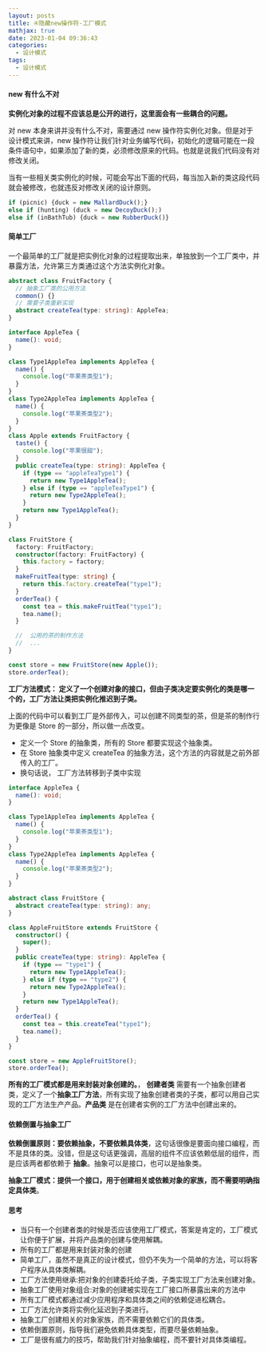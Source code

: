 ```yaml
---
layout: posts
title: ④隐藏new操作符-工厂模式
mathjax: true
date: 2023-01-04 09:36:43
categories:
  - 设计模式
tags:
  - 设计模式
---
```


#### new 有什么不对

**实例化对象的过程不应该总是公开的进行，这里面会有一些耦合的问题。**

对 new 本身来讲并没有什么不对，需要通过 new 操作符实例化对象。但是对于设计模式来讲，new 操作符让我们针对业务编写代码，初始化的逻辑可能在一段条件语句中，如果添加了新的类，必须修改原来的代码。也就是说我们代码没有对修改关闭。

当有一些相关类实例化的时候，可能会写出下面的代码，每当加入新的类这段代码就会被修改，也就违反对修改关闭的设计原则。

```ts
if (picnic) {duck = new MallardDuck();}
else if (hunting) (duck = new DecoyDuck();)
else if (inBathTub) {duck = new RubberDuck()}
```

#### 简单工厂

一个最简单的工厂就是把实例化对象的过程提取出来，单独放到一个工厂类中，并暴露方法，允许第三方类通过这个方法实例化对象。

```ts
abstract class FruitFactory {
  // 抽象工厂类的公用方法
  common() {}
  // 需要子类重新实现
  abstract createTea(type: string): AppleTea;
}

interface AppleTea {
  name(): void;
}

class Type1AppleTea implements AppleTea {
  name() {
    console.log("苹果茶类型1");
  }
}
class Type2AppleTea implements AppleTea {
  name() {
    console.log("苹果茶类型2");
  }
}
class Apple extends FruitFactory {
  taste() {
    console.log("苹果很甜");
  }
  public createTea(type: string): AppleTea {
    if (type == "appleTeaType1") {
      return new Type1AppleTea();
    } else if (type == "appleTeaType1") {
      return new Type2AppleTea();
    }
    return new Type1AppleTea();
  }
}

class FruitStore {
  factory: FruitFactory;
  constructor(factory: FruitFactory) {
    this.factory = factory;
  }
  makeFruitTea(type: string) {
    return this.factory.createTea("type1");
  }
  orderTea() {
    const tea = this.makeFruitTea("type1");
    tea.name();
  }

  //  公用的茶的制作方法
  //  ...
}

const store = new FruitStore(new Apple());
store.orderTea();
```

**工厂方法模式： 定义了一个创建对象的接口，但由子类决定要实例化的类是哪一个的，工厂方法让类把实例化推迟到子类。**

上面的代码中可以看到工厂是外部传入，可以创建不同类型的茶，但是茶的制作行为更像是 Store 的一部分，所以做一点改变。

- 定义一个 Store 的抽象类，所有的 Store 都要实现这个抽象类。
- 在 Store 抽象类中定义 createTea 的抽象方法，这个方法的内容就是之前外部传入的工厂。
- 换句话说， 工厂方法转移到子类中实现

```ts
interface AppleTea {
  name(): void;
}

class Type1AppleTea implements AppleTea {
  name() {
    console.log("苹果茶类型1");
  }
}
class Type2AppleTea implements AppleTea {
  name() {
    console.log("苹果茶类型2");
  }
}

abstract class FruitStore {
  abstract createTea(type: string): any;
}

class AppleFruitStore extends FruitStore {
  constructor() {
    super();
  }
  public createTea(type: string): AppleTea {
    if (type == "type1") {
      return new Type1AppleTea();
    } else if (type == "type2") {
      return new Type2AppleTea();
    }
    return new Type1AppleTea();
  }
  orderTea() {
    const tea = this.createTea("type1");
    tea.name();
  }
}

const store = new AppleFruitStore();
store.orderTea();
```

**所有的工厂模式都是用来封装对象创建的。**， **创建者类** 需要有一个抽象创建者类，定义了一个**抽象工厂方法**，所有实现了抽象创建者类的子类，都可以用自己实现的工厂方法生产产品。**产品类** 是在创建者实例的工厂方法中创建出来的。


#### 依赖倒置与抽象工厂

**依赖倒置原则：要依赖抽象，不要依赖具体类**，这句话很像是要面向接口编程，而不是具体的类。没错，但是这句话更强调，高层的组件不应该依赖低层的组件，而是应该两者都依赖于 **抽象**。抽象可以是接口，也可以是抽象类。

**抽象工厂模式：提供一个接口，用于创建相关或依赖对象的家族，而不需要明确指定具体类**。


#### 思考

- 当只有一个创建者类的时候是否应该使用工厂模式，答案是肯定的，工厂模式让你便于扩展，并将产品类的创建与使用解耦。
- 所有的工厂都是用来封装对象的创建
- 简单工厂，虽然不是真正的设计模式，但仍不失为一个简单的方法，可以将客户程序从具体类解耦。
- 工厂方法使用继承:把对象的创建委托给子类，子类实现工厂方法来创建对象。
- 抽象工厂使用对象组合:对象的创建被实现在工厂接口所暴露出来的方法中
- 所有工厂模式都通过减少应用程序和具体类之间的依赖促进松耦合。
- 工厂方法允许类将实例化延迟到子类进行。
- 抽象工厂创建相关的对象家族，而不需要依赖它们的具体类。
- 依赖倒置原则，指导我们避免依赖具体类型，而要尽量依赖抽象。
- 工厂是很有威力的技巧，帮助我们针对抽象编程，而不要针对具体类编程。